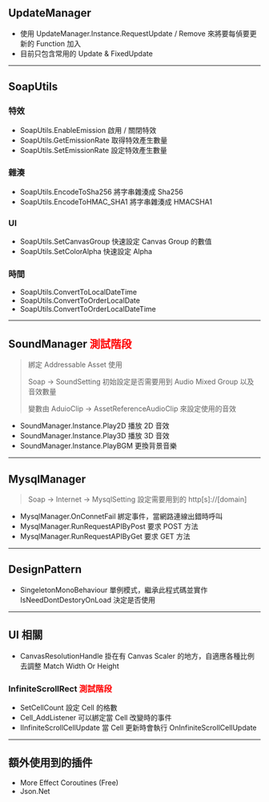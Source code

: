 ## UpdateManager

- 使用 UpdateManager.Instance.RequestUpdate / Remove 來將要每偵要更新的 Function 加入
- 目前只包含常用的 Update & FixedUpdate

---

## SoapUtils
### 特效

- SoapUtils.EnableEmission 啟用 / 關閉特效
- SoapUtils.GetEmissionRate 取得特效產生數量
- SoapUtils.SetEmissionRate 設定特效產生數量

### 雜湊

- SoapUtils.EncodeToSha256 將字串雜湊成 Sha256
- SoapUtils.EncodeToHMAC_SHA1 將字串雜湊成 HMACSHA1

### UI

- SoapUtils.SetCanvasGroup 快速設定 Canvas Group 的數值
- SoapUtils.SetColorAlpha 快速設定 Alpha

### 時間

- SoapUtils.ConvertToLocalDateTime
- SoapUtils.ConvertToOrderLocalDate
- SoapUtils.ConvertToOrderLocalDateTime

---

## SoundManager <font color=#FF0000> 測試階段 </font>

> 綁定 Addressable Asset 使用
>
> Soap -> SoundSetting 初始設定是否需要用到 Audio Mixed Group 以及音效數量
>
> 變數由 AduioClip -> AssetReferenceAudioClip 來設定使用的音效


- SoundManager.Instance.Play2D 播放 2D 音效
- SoundManager.Instance.Play3D 播放 3D 音效
- SoundManager.Instance.PlayBGM 更換背景音樂

---

## MysqlManager

> Soap -> Internet -> MysqlSetting 設定需要用到的 http[s]://[domain]

- MysqlManager.OnConnetFail 綁定事件，當網路連線出錯時呼叫
- MysqlManager.RunRequestAPIByPost 要求 POST 方法
- MysqlManager.RunRequestAPIByGet 要求 GET 方法

---

## DesignPattern

- SingeletonMonoBehaviour 單例模式，繼承此程式碼並實作 IsNeedDontDestoryOnLoad 決定是否使用

---

## UI 相關

- CanvasResolutionHandle 掛在有 Canvas Scaler 的地方，自適應各種比例去調整 Match Width Or Height

### InfiniteScrollRect <font color=#FF0000> 測試階段 </font>

- SetCellCount 設定 Cell 的格數
- Cell_AddListener 可以綁定當 Cell 改變時的事件
- IInfiniteScrollCellUpdate 當 Cell 更新時會執行 OnInfiniteScrollCellUpdate

---

## 額外使用到的插件

- More Effect Coroutines (Free)
- Json.Net